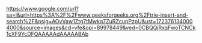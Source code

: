 https://www.google.com/url?sa=i&url=https%3A%2F%2Fwww.geeksforgeeks.org%2Ftrie-insert-and-search%2F&psig=AOvVaw1Ztg7tMwkq7ZuRZcupPzpU&ust=1723761340004000&source=images&cd=vfe&opi=89978449&ved=0CBQQjRxqFwoTCNCk1cXF9YcDFQAAAAAdAAAAABAb
